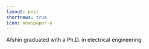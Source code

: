 ```yaml
---
layout: post
shortnews: true
icon: newspaper-o
---
```


Afshin graduated with a Ph.D. in electrical engineering.
